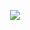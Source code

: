 <!-- skibidi -->
<p align="center">
<img src=![17364647028865076603760852347527](https://github.com/user-attachments/assets/b549f9be-68c5-45d7-90d9-558afb183d10)>

<!-- end -->

